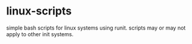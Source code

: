 # linux-scripts
simple bash scripts for linux systems using runit. scripts may or may not apply to other init systems.
